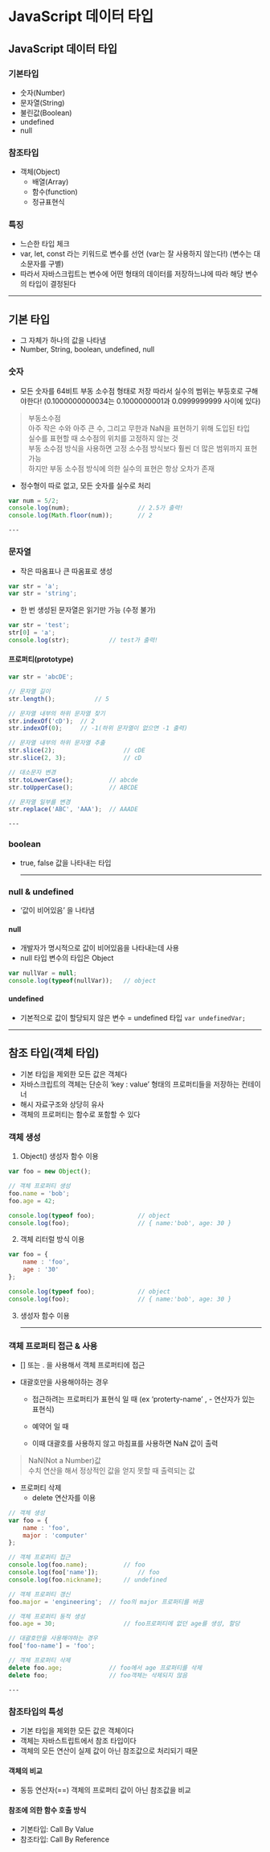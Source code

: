 # JavaScript 데이터 타입

## JavaScript 데이터 타입
### 기본타입
* 숫자(Number)
* 문자열(String)
* 불린값(Boolean)
* undefined
* null

### 참조타입
* 객체(Object)
	* 배열(Array)
	* 함수(function)
	* 정규표현식

### 특징
* 느슨한 타입 체크
* var, let, const 라는 키워드로 변수를 선언 (var는 잘 사용하지 않는다!)
	(변수는 대소문자를 구별)
* 따라서 자바스크립트는 변수에 어떤 형태의 데이터를 저장하느냐에 따라 해당 변수의 타입이 결정된다

- - - -

## 기본 타입
* 그 자체가 하나의 값을 나타냄
* Number, String, boolean, undefined, null

### 숫자
* 모든 숫자를 64비트 부동 소수점 형태로 저장
따라서 실수의 범위는 부등호로 구해야한다!
(0.1000000000034는 0.1000000001과 0.0999999999 사이에 있다)
> 부동소수점  
> 아주 작은 수와 아주 큰 수, 그리고 무한과 NaN을 표현하기 위해 도입된 타입  
> 실수를 표현할 때 소수점의 위치를 고정하지 않는 것  
> 부동 소수점 방식을 사용하면 고정 소수점 방식보다 훨씬 더 많은 범위까지 표현 가능  
> 하지만 부동 소수점 방식에 의한 실수의 표현은 항상 오차가 존재  

* 정수형이 따로 없고, 모든 숫자를 실수로 처리
```javascript
var num = 5/2;
console.log(num);					// 2.5가 출력!
console.log(Math.floor(num));		// 2
```

	---

### 문자열

* 작은 따옴표나 큰 따옴표로 생성
``` javascript
var str = 'a';
var str = 'string';
```
* 한 번 생성된 문자열은 읽기만 가능 (수정 불가)
``` javascript
var str = 'test';
str[0] = 'a';
console.log(str);			// test가 출력!
```

#### 프로퍼티(prototype)
``` javascript
var str = 'abcDE';

// 문자열 길이
str.length();			// 5

// 문자열 내부의 하위 문자열 찾기
str.indexOf('cD');	// 2
str.indexOf(0);		// -1(하위 문자열이 없으면 -1 출력)

// 문자열 내부의 하위 문자열 추출 
str.slice(2);					// cDE
str.slice(2, 3);				// cD

// 대소문자 변경
str.toLowerCase();			// abcde
str.toUpperCase();			// ABCDE

// 문자열 일부를 변경
str.replace('ABC', 'AAA');	// AAADE
```

	---

### boolean
* true, false 값을 나타내는 타입

	---

### null & undefined
* ‘값이 비어있음’ 을 나타냄
#### null
*  개발자가 명시적으로 값이 비어있음을 나타내는데 사용
* null 타입 변수의 타입은 Object
``` javascript
var nullVar = null;
console.log(typeof(nullVar));	// object
```
#### undefined
* 기본적으로 값이 할당되지 않은 변수 = undefined 타입
`var undefinedVar;`


- - - -

## 참조 타입(객체 타입)
* 기본 타입을 제외한 모든 값은 객체다
* 자바스크립트의 객체는 단순히 ‘key : value’ 형태의 프로퍼티들을 저장하는 컨테이너
* 해시 자료구조와 상당히 유사
* 객체의 프로퍼티는 함수로 포함할 수 있다

### 객체 생성
1. Object() 생성자 함수 이용
```javascript
var foo = new Object();

// 객체 프로퍼티 생성
foo.name = 'bob';
foo.age = 42;

console.log(typeof foo);			// object
console.log(foo);					// { name:'bob', age: 30 }
```

2. 객체 리터럴 방식 이용
``` javascript
var foo = {
	name : 'foo',
	age : '30'
};

console.log(typeof foo);			// object
console.log(foo);					// { name:'bob', age: 30 }
```

3. 생성자 함수 이용

	---

### 객체 프로퍼티 접근 & 사용

* [] 또는 . 을 사용해서 객체 프로퍼티에 접근

* 대괄호만을 사용해야하는 경우
	* 접근하려는 프로퍼티가 표현식 일 때
	(ex ‘proterty-name’ , - 연산자가 있는 표현식)
	* 예약어 일 때
	
	* 이때 대괄호를 사용하지 않고 마침표를 사용하면 NaN 값이 출력
> NaN(Not a Number)값  
> 수치 연산을 해서 정상적인 값을 얻지 못할 때 출력되는 값  

* 프로퍼티 삭제
	* 	delete 연산자를 이용
	
``` javascript
// 객체 생성
var foo = {
	name : 'foo',
	major : 'computer'
};

// 객체 프로퍼티 접근
console.log(foo.name);			// foo
console.log(foo['name']);			// foo
console.log(foo.nickname);		// undefined

// 객체 프로퍼티 갱신
foo.major = 'engineering';	// foo의 major 프로퍼티를 바꿈

// 객체 프로퍼티 동적 생성
foo.age = 30;					// foo프로퍼티에 없던 age를 생성, 할당

// 대괄호만을 사용해야하는 경우
foo['foo-name'] = 'foo';

// 객체 프로퍼티 삭제
delete foo.age;				// foo에서 age 프로퍼티를 삭제
delete foo;					// foo객체는 삭제되지 않음
```

	---

### 참조타입의 특성
* 기본 타입을 제외한 모든 값은 객체이다
* 객체는 자바스트립트에서 참조 타입이다
* 객체의 모든 연산이 실제 값이 아닌 참조값으로 처리되기 때문

#### 객체의 비교
* 동등 연산자(==)
객체의 프로퍼티 값이 아닌 참조값을 비교

#### 참조에 의한 함수 호출 방식
* 기본타입: Call By Value
* 참조타입: Call By Reference